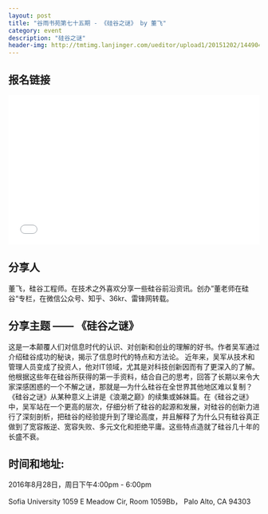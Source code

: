 ```yaml
---
layout: post
title: "谷雨书苑第七十五期 - 《硅谷之谜》 by 董飞"
category: event
description: "硅谷之谜"
header-img: http://tmtimg.lanjinger.com/ueditor/upload1/20151202/1449047359232897.png
---
```


## 报名链接
<div style="width:100%; text-align:left;" ><iframe src="//eventbrite.com/tickets-external?eid=27272881924ref=etckt" frameborder="0" height="300" width="100%" vspace="0" hspace="0" marginheight="5" marginwidth="5" scrolling="auto" allowtransparency="true"></iframe></div>

## 分享人
董飞，硅谷工程师。在技术之外喜欢分享一些硅谷前沿资讯。创办”董老师在硅谷“专栏，在微信公众号、知乎、36kr、雷锋网转载。

## 分享主题 —— 《硅谷之谜》
这是一本颠覆人们对信息时代的认识、对创新和创业的理解的好书。作者吴军通过介绍硅谷成功的秘诀，揭示了信息时代的特点和方法论。
近年来，吴军从技术和管理人员变成了投资人，他对IT领域，尤其是对科技创新因而有了更深入的了解。他根据这些年在硅谷所获得的第一手资料，结合自己的思考，回答了长期以来令大家深感困惑的一个不解之谜，那就是—为什么硅谷在全世界其他地区难以复制？
《硅谷之谜》从某种意义上讲是《浪潮之巅》的续集或姊妹篇。在《硅谷之谜》中，吴军站在一个更高的层次，仔细分析了硅谷的起源和发展，对硅谷的创新力进行了深刻剖析，把硅谷的经验提升到了理论高度，并且解释了为什么只有硅谷真正做到了宽容叛逆、宽容失败、多元文化和拒绝平庸。这些特点造就了硅谷几十年的长盛不衰。

## 时间和地址:
2016年8月28日，周日下午4:00pm - 6:00pm

Sofia University 1059 E Meadow Cir, Room 1059Bb， Palo Alto, CA 94303
